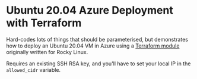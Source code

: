 # Ubuntu 20.04 Azure Deployment with Terraform

Hard-codes lots of things that should be parameterised,
but demonstrates how to deploy an Ubuntu 20.04 VM in Azure using a
[Terraform module](https://github.com/simonbrady/azure-vm-tf-module)
originally written for Rocky Linux.

Requires an existing SSH RSA key, and you'll have to set
your local IP in the `allowed_cidr` variable.
